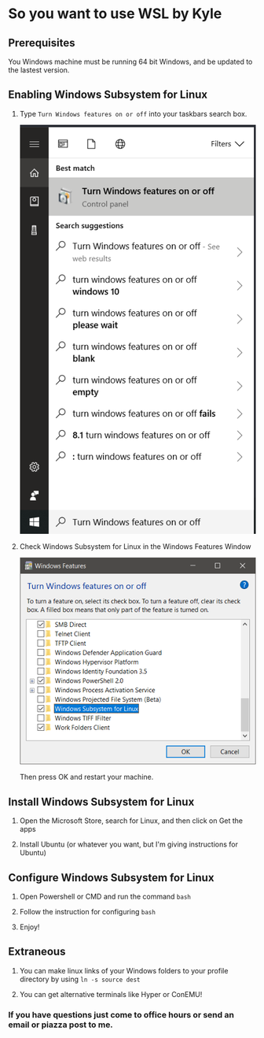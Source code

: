 # So you want to use WSL by Kyle

## Prerequisites

You Windows machine must be running 64 bit Windows, and be updated to the lastest version.

## Enabling Windows Subsystem for Linux

1. Type `Turn Windows features on or off` into your taskbars search box.

    ![Windows features screenshot][1]

2. Check Windows Subsystem for Linux in the Windows Features Window

    ![Windows features menu screenshot][2]

    Then press OK and restart your machine.

## Install Windows Subsystem for Linux

1. Open the Microsoft Store, search for Linux, and then click on Get the apps

2. Install Ubuntu (or whatever you want, but I'm giving instructions for Ubuntu)

## Configure Windows Subsystem for Linux

1. Open Powershell or CMD and run the command `bash`

2. Follow the instruction for configuring `bash`

3. Enjoy!

## Extraneous

1. You can make linux links of your Windows folders to your profile directory by using `ln -s source dest`

2. You can get alternative terminals like Hyper or ConEMU!


### If you have questions just come to office hours or send an email or piazza post to me.

[1]: Windows_features.png
[2]: Windows_features_2.png